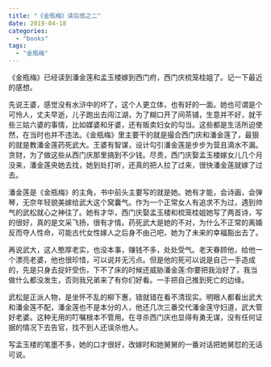 ```yaml
---
title: "《金瓶梅》读后感之二"
date: 2019-04-18
categories: 
  - "books"
tags: 
  - "金瓶梅"
---
```


《金瓶梅》已经读到潘金莲和孟玉楼嫁到西门府，西门庆梳笼桂姐了。记一下最近的感想。

先说王婆，感觉没有水浒中的坏了，这个人更立体，也有好的一面。她也可谓是个可怜人，丈夫早逝，儿子跑出去闯江湖，为了糊口开了间茶铺，生意并不好，就干些三姑六婆的事情，比如媒婆和牙婆，还有贩卖妇女的勾当。这些都是生活所迫使然，在当时也并不违法。《金瓶梅》里主要干的就是撮合西门庆和潘金莲了，最狠的就是教潘金莲药死武大。王婆有智谋，设计勾引潘金莲是步步为营且滴水不漏。贪财，为了做这些从西门庆那里搞到不少钱。尽责，西门庆娶孟玉楼嫁女儿几个月没来，潘金莲央她去找，她到处打听，还真的把人拉了过来，很快潘金莲就嫁了过去。

潘金莲是《金瓶梅》的主角，书中前头主要写的就是她。她有才能，会诗画，会弹琴，无奈年轻貌美嫁给武大这个窝囊气。作为一个正常女人有追求不为过，遇到帅气的武松就心之神往了。她有才华，西门庆娶孟玉楼和梳笼桂姐她写了两首诗，写的很好，真的是文采飞扬，很有才情。药死武大是她的不对，为什么不正常的离婚反而夺人性命，可能古代女性嫁人之后身不由己吧，她为了未来的幸福豁出去了。

再说武大，这人憨厚老实，也没本事，赚钱不多，处处受气。老天眷顾他，给他一个漂亮老婆，他也很珍惜，可以说并无污点。但是他的死可以说是自己一手造成的，先是只身去捉奸受伤，下不了床的时候还威胁潘金莲:你要把我治好了，我当做什么都没发生，否则我兄弟来了有你们好看。一手把自己推到死亡的边缘。

武松是正派人物，是坐怀不乱的柳下惠，错就错在看不清现实。明眼人都看出武大和潘金莲不配，潘金莲也不是本分的人，他还几次三番交代潘金莲守妇道，武大管好老婆。这种无用的叮嘱根本不管用。在寻杀西门庆也显得有勇无谋，没有任何证据的情况下去告官，找不到人还误杀他人。

写孟玉楼的笔墨不多，她的口才很好，改嫁时和她舅舅的一番对话把她舅怼的无话可说。

